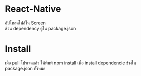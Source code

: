 # React-Native

อัปโหลดไฟล์ใน Screen <br>
ส่วน dependency ดูใน package.json

# Install
 
 เมื่อ pull โปรเจคแล้ว ให้พิมพ์ npm install  เพื่อ install dependencie ข้างใน package.json ทั้งหมด


 

